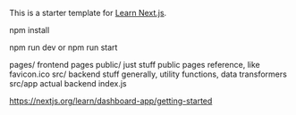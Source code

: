 This is a starter template for [Learn Next.js](https://nextjs.org/learn).

npm install

npm run dev
or
npm run start

pages/  frontend pages
public/ just stuff public pages reference, like favicon.ico
src/    backend stuff generally, utility functions, data transformers
src/app actual backend index.js

https://nextjs.org/learn/dashboard-app/getting-started
